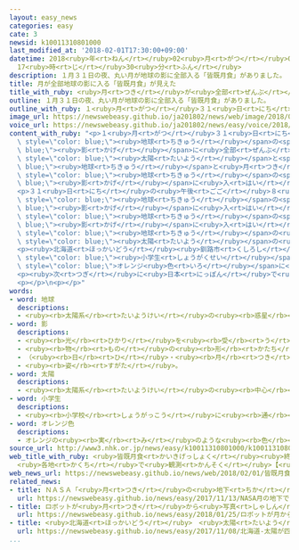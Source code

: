 ```yaml
---
layout: easy_news
categories: easy
cate: 3
newsid: k10011310801000
last_modified_at: '2018-02-01T17:30:00+09:00'
datetime: 2018<ruby>年<rt>ねん</rt></ruby>02<ruby>月<rt>がつ</rt></ruby>01<ruby>日<rt>にち</rt></ruby>
  17<ruby>時<rt>じ</rt></ruby>30<ruby>分<rt>ふん</rt></ruby>
description: １月３１日の夜、丸い月が地球の影に全部入る「皆既月食」がありました。
title: 月が全部地球の影に入る「皆既月食」が見えた
title_with_ruby: <ruby>月<rt>つき</rt></ruby>が<ruby>全部<rt>ぜんぶ</rt></ruby><ruby>地球<rt>ちきゅう</rt></ruby>の<ruby>影<rt>かげ</rt></ruby>に<ruby>入<rt>はい</rt></ruby>る「<ruby>皆既月食<rt>かいきげっしょく</rt></ruby>」が<ruby>見<rt>み</rt></ruby>えた
outline: １月３１日の夜、丸い月が地球の影に全部入る「皆既月食」がありました。
outline_with_ruby: １<ruby>月<rt>がつ</rt></ruby>３１<ruby>日<rt>にち</rt></ruby>の<ruby>夜<rt>よる</rt></ruby>、<ruby>丸<rt>まる</rt></ruby>い<ruby>月<rt>つき</rt></ruby>が<ruby>地球<rt>ちきゅう</rt></ruby>の<ruby>影<rt>かげ</rt></ruby>に<ruby>全部<rt>ぜんぶ</rt></ruby><ruby>入<rt>はい</rt></ruby>る「<ruby>皆既月食<rt>かいきげっしょく</rt></ruby>」がありました。
image_url: https://newswebeasy.github.io/ja201802/news/web/image/2018/02/01/K10011310801_1802010015_1802010017_01_02.jpg
voice_url: https://newswebeasy.github.io/ja201802/news/easy/voice/2018/02/01/k10011310801000.mp3
content_with_ruby: "<p>１<ruby>月<rt>がつ</rt></ruby>３１<ruby>日<rt>にち</rt></ruby>の<ruby>夜<rt>よる</rt></ruby>、<ruby>丸<rt>まる</rt></ruby>い<ruby>月<rt>つき</rt></ruby>が<span\
  \ style=\"color: blue;\"><ruby>地球<rt>ちきゅう</rt></ruby></span>の<span style=\"color:\
  \ blue;\"><ruby>影<rt>かげ</rt></ruby></span>に<ruby>全部<rt>ぜんぶ</rt></ruby><ruby>入<rt>はい</rt></ruby>る「<ruby>皆既月食<rt>かいきげっしょく</rt></ruby>」がありました。<ruby>皆既月食<rt>かいきげっしょく</rt></ruby>は、<span\
  \ style=\"color: blue;\"><ruby>太陽<rt>たいよう</rt></ruby></span>と<span style=\"color:\
  \ blue;\"><ruby>地球<rt>ちきゅう</rt></ruby></span>と<ruby>月<rt>つき</rt></ruby>がまっすぐに<ruby>並<rt>なら</rt></ruby>んで、<ruby>月<rt>つき</rt></ruby>が<span\
  \ style=\"color: blue;\"><ruby>地球<rt>ちきゅう</rt></ruby></span>の<span style=\"color:\
  \ blue;\"><ruby>影<rt>かげ</rt></ruby></span>に<ruby>入<rt>はい</rt></ruby>って<ruby>見<rt>み</rt></ruby>えなくなることです。</p>\n\
  <p>３１<ruby>日<rt>にち</rt></ruby>の<ruby>午後<rt>ごご</rt></ruby>８<ruby>時<rt>じ</rt></ruby>４８<ruby>分<rt>ふん</rt></ruby>、<ruby>月<rt>つき</rt></ruby>が<span\
  \ style=\"color: blue;\"><ruby>地球<rt>ちきゅう</rt></ruby></span>の<span style=\"color:\
  \ blue;\"><ruby>影<rt>かげ</rt></ruby></span>に<ruby>入<rt>はい</rt></ruby>り<ruby>始<rt>はじ</rt></ruby>めました。<ruby>午後<rt>ごご</rt></ruby>９<ruby>時<rt>じ</rt></ruby>５１<ruby>分<rt>ぷん</rt></ruby>になると、<ruby>月<rt>つき</rt></ruby>が<ruby>全部<rt>ぜんぶ</rt></ruby><span\
  \ style=\"color: blue;\"><ruby>地球<rt>ちきゅう</rt></ruby></span>の<span style=\"color:\
  \ blue;\"><ruby>影<rt>かげ</rt></ruby></span>に<ruby>入<rt>はい</rt></ruby>りました。<ruby>皆既月食<rt>かいきげっしょく</rt></ruby>は１<ruby>時間<rt>じかん</rt></ruby>１７<ruby>分<rt>ふん</rt></ruby><ruby>続<rt>つづ</rt></ruby>きました。<span\
  \ style=\"color: blue;\"><ruby>地球<rt>ちきゅう</rt></ruby></span>の<ruby>空気<rt>くうき</rt></ruby>を<ruby>通<rt>とお</rt></ruby>って<ruby>曲<rt>ま</rt></ruby>がった<span\
  \ style=\"color: blue;\"><ruby>太陽<rt>たいよう</rt></ruby></span>の<ruby>光<rt>ひかり</rt></ruby>で、<ruby>月<rt>つき</rt></ruby>は<ruby>暗<rt>くら</rt></ruby>い<ruby>赤<rt>あか</rt></ruby><ruby>色<rt>いろ</rt></ruby>に<ruby>見<rt>み</rt></ruby>えました。２<ruby>月<rt>がつ</rt></ruby><ruby>１日<rt>ついたち</rt></ruby>の<ruby>午前<rt>ごぜん</rt></ruby>０<ruby>時<rt>じ</rt></ruby>１１<ruby>分<rt>ぷん</rt></ruby>、<ruby>月<rt>つき</rt></ruby>は<ruby>丸<rt>まる</rt></ruby>い<ruby>形<rt>かたち</rt></ruby>に<ruby>戻<rt>もど</rt></ruby>りました。</p>\n\
  <p><ruby>北海道<rt>ほっかいどう</rt></ruby><ruby>釧路市<rt>くしろし</rt></ruby>で<ruby>皆既月食<rt>かいきげっしょく</rt></ruby>を<ruby>見<rt>み</rt></ruby>ていた<span\
  \ style=\"color: blue;\"><ruby>小学生<rt>しょうがくせい</rt></ruby></span>の<ruby>男<rt>おとこ</rt></ruby>の<ruby>子<rt>こ</rt></ruby>は「<ruby>月<rt>つき</rt></ruby>が<span\
  \ style=\"color: blue;\">オレンジ<ruby>色<rt>いろ</rt></ruby></span>に<ruby>見<rt>み</rt></ruby>えて、とてもきれいでした。<ruby>待<rt>ま</rt></ruby>っているときは<ruby>寒<rt>さむ</rt></ruby>かったけれど、<ruby>月<rt>つき</rt></ruby>を<ruby>見<rt>み</rt></ruby>ていると<ruby>楽<rt>たの</rt></ruby>しくなりました」と<ruby>話<rt>はな</rt></ruby>していました。</p>\n\
  <p><ruby>次<rt>つぎ</rt></ruby>に<ruby>日本<rt>にっぽん</rt></ruby>で<ruby>皆既月食<rt>かいきげっしょく</rt></ruby>を<ruby>最初<rt>さいしょ</rt></ruby>から<ruby>最後<rt>さいご</rt></ruby>まで<ruby>見<rt>み</rt></ruby>ることができるのは、２０２２<ruby>年<rt>ねん</rt></ruby>１１<ruby>月<rt>がつ</rt></ruby><ruby>８日<rt>ようか</rt></ruby>です。</p>\n\
  <p></p>\n<p></p>"
words:
- word: 地球
  descriptions:
  - <ruby><rb>太陽系</rb><rt>たいようけい</rt></ruby>の<ruby><rb>惑星</rb><rt>わくせい</rt></ruby>の<ruby><rb>一</rb><rt>ひと</rt></ruby>つ。<ruby><rb>太陽</rb><rt>たいよう</rt></ruby>から<ruby><rb>三番</rb><rt>さんばん</rt></ruby>めの<ruby><rb>星</rb><rt>ほし</rt></ruby>で、わたしたちが<ruby><rb>住</rb><rt>す</rt></ruby>んでいる<ruby><rb>天体</rb><rt>てんたい</rt></ruby>。<ruby><rb>自分</rb><rt>じぶん</rt></ruby>で<ruby><rb>回</rb><rt>まわ</rt></ruby>りながら（<ruby><rb>自転</rb><rt>じてん</rt></ruby>）、さらに<ruby><rb>太陽</rb><rt>たいよう</rt></ruby>の<ruby><rb>周</rb><rt>まわ</rt></ruby>りを３６５<ruby><rb>日</rb><rt>にち</rt></ruby>で<ruby><rb>回</rb><rt>まわ</rt></ruby>っている（<ruby><rb>公転</rb><rt>こうてん</rt></ruby>）。
- word: 影
  descriptions:
  - <ruby><rb>光</rb><rt>ひかり</rt></ruby>を<ruby><rb>受</rb><rt>う</rt></ruby>けた<ruby><rb>物</rb><rt>もの</rt></ruby>の<ruby><rb>後</rb><rt>うし</rt></ruby>ろにできる<ruby><rb>暗</rb><rt>くら</rt></ruby>い<ruby><rb>部分</rb><rt>ぶぶん</rt></ruby>。
  - <ruby><rb>物</rb><rt>もの</rt></ruby>の<ruby><rb>形</rb><rt>かたち</rt></ruby>が<ruby><rb>水面</rb><rt>すいめん</rt></ruby>などに<ruby><rb>映</rb><rt>うつ</rt></ruby>って<ruby><rb>見</rb><rt>み</rt></ruby>えるもの。
  - （<ruby><rb>日</rb><rt>ひ</rt></ruby>・<ruby><rb>月</rb><rt>つき</rt></ruby>などの）<ruby><rb>光</rb><rt>ひかり</rt></ruby>。
  - <ruby><rb>姿</rb><rt>すがた</rt></ruby>。
- word: 太陽
  descriptions:
  - <ruby><rb>太陽系</rb><rt>たいようけい</rt></ruby>の<ruby><rb>中心</rb><rt>ちゅうしん</rt></ruby>で<ruby><rb>高</rb><rt>たか</rt></ruby>い<ruby><rb>熱</rb><rt>ねつ</rt></ruby>と<ruby><rb>光</rb><rt>ひかり</rt></ruby>を<ruby><rb>出</rb><rt>だ</rt></ruby>している<ruby><rb>星</rb><rt>ほし</rt></ruby>。<ruby><rb>地球</rb><rt>ちきゅう</rt></ruby>に<ruby><rb>熱</rb><rt>ねつ</rt></ruby>や<ruby><rb>光</rb><rt>ひかり</rt></ruby>をあたえ、<ruby><rb>生物</rb><rt>せいぶつ</rt></ruby>を<ruby><rb>育</rb><rt>そだ</rt></ruby>てる。お<ruby><rb>日</rb><rt>ひ</rt></ruby>さま。
- word: 小学生
  descriptions:
  - <ruby><rb>小学校</rb><rt>しょうがっこう</rt></ruby>に<ruby><rb>通</rb><rt>かよ</rt></ruby>っている<ruby><rb>子</rb><rt>こ</rt></ruby>ども。
- word: オレンジ色
  descriptions:
  - オレンジの<ruby><rb>実</rb><rt>み</rt></ruby>のような<ruby><rb>色</rb><rt>いろ</rt></ruby>。だいだい<ruby><rb>色</rb><rt>いろ</rt></ruby>。
source_url: http://www3.nhk.or.jp/news/easy/k10011310801000/k10011310801000.html
web_title_with_ruby: <ruby>皆既月食<rt>かいきげっしょく</rt></ruby><ruby>終<rt>お</rt></ruby>わる
  <ruby>各地<rt>かくち</rt></ruby>で<ruby>観測<rt>かんそく</rt></ruby>【<ruby>動画<rt>どうが</rt></ruby>】
web_news_url: https://newswebeasy.github.io/news/web/2018/02/01/皆既月食終わる-各地で観測動画
related_news:
- title: ＮＡＳＡ「<ruby>月<rt>つき</rt></ruby>の<ruby>地下<rt>ちか</rt></ruby>で<ruby>宇宙飛行士<rt>うちゅうひこうし</rt></ruby>が<ruby>生活<rt>せいかつ</rt></ruby>できるかもしれない」
  url: https://newswebeasy.github.io/news/easy/2017/11/13/NASA月の地下で宇宙飛行士が生活できるかもしれない
- title: ロボットが<ruby>月<rt>つき</rt></ruby>から<ruby>写真<rt>しゃしん</rt></ruby>を<ruby>送<rt>おく</rt></ruby>る<ruby>競争<rt>きょうそう</rt></ruby>「<ruby>勝<rt>か</rt></ruby>つチームはなさそう」
  url: https://newswebeasy.github.io/news/easy/2018/01/25/ロボットが月から写真を送る競争勝つチームはなさそう
- title: <ruby>北海道<rt>ほっかいどう</rt></ruby>　<ruby>太陽<rt>たいよう</rt></ruby>が<ruby>四角<rt>しかく</rt></ruby>い<ruby>形<rt>かたち</rt></ruby>に<ruby>見<rt>み</rt></ruby>えた
  url: https://newswebeasy.github.io/news/easy/2017/11/08/北海道-太陽が四角い形に見えた
...
```

